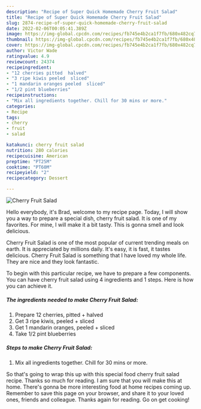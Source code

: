 ```yaml
---
description: "Recipe of Super Quick Homemade Cherry Fruit Salad"
title: "Recipe of Super Quick Homemade Cherry Fruit Salad"
slug: 2874-recipe-of-super-quick-homemade-cherry-fruit-salad
date: 2022-02-06T00:05:41.389Z
image: https://img-global.cpcdn.com/recipes/fb745e4b2ca1f7fb/680x482cq70/cherry-fruit-salad-recipe-main-photo.jpg
thumbnail: https://img-global.cpcdn.com/recipes/fb745e4b2ca1f7fb/680x482cq70/cherry-fruit-salad-recipe-main-photo.jpg
cover: https://img-global.cpcdn.com/recipes/fb745e4b2ca1f7fb/680x482cq70/cherry-fruit-salad-recipe-main-photo.jpg
author: Victor Wade
ratingvalue: 4.9
reviewcount: 24374
recipeingredient:
- "12 cherries pitted  halved"
- "3 ripe kiwis peeled  sliced"
- "1 mandarin oranges peeled  sliced"
- "1/2 pint blueberries"
recipeinstructions:
- "Mix all ingredients together. Chill for 30 mins or more."
categories:
- Recipe
tags:
- cherry
- fruit
- salad

katakunci: cherry fruit salad 
nutrition: 280 calories
recipecuisine: American
preptime: "PT25M"
cooktime: "PT60M"
recipeyield: "2"
recipecategory: Dessert

---
```



![Cherry Fruit Salad](https://img-global.cpcdn.com/recipes/fb745e4b2ca1f7fb/680x482cq70/cherry-fruit-salad-recipe-main-photo.jpg)

Hello everybody, it's Brad, welcome to my recipe page. Today, I will show you a way to prepare a special dish, cherry fruit salad. It is one of my favorites. For mine, I will make it a bit tasty. This is gonna smell and look delicious.



Cherry Fruit Salad is one of the most popular of current trending meals on earth. It is appreciated by millions daily. It's easy, it is fast, it tastes delicious. Cherry Fruit Salad is something that I have loved my whole life. They are nice and they look fantastic.


To begin with this particular recipe, we have to prepare a few components. You can have cherry fruit salad using 4 ingredients and 1 steps. Here is how you can achieve it.

<!--inarticleads1-->

##### The ingredients needed to make Cherry Fruit Salad:

1. Prepare 12 cherries, pitted + halved
1. Get 3 ripe kiwis, peeled + sliced
1. Get 1 mandarin oranges, peeled + sliced
1. Take 1/2 pint blueberries




<!--inarticleads2-->

##### Steps to make Cherry Fruit Salad:

1. Mix all ingredients together. Chill for 30 mins or more.




So that's going to wrap this up with this special food cherry fruit salad recipe. Thanks so much for reading. I am sure that you will make this at home. There's gonna be more interesting food at home recipes coming up. Remember to save this page on your browser, and share it to your loved ones, friends and colleague. Thanks again for reading. Go on get cooking!
